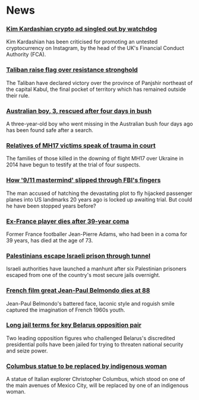 # News
### [Kim Kardashian crypto ad singled out by watchdog](https://www.bbc.com/news/technology-58462517)
Kim Kardashian has been criticised for promoting an untested cryptocurrency on Instagram, by the head of the UK's Financial Conduct Authority (FCA).
### [Taliban raise flag over resistance stronghold](https://www.bbc.com/news/world-asia-58466647)
The Taliban have declared victory over the province of Panjshir northeast of the capital Kabul, the final pocket of territory which has remained outside their rule.
### [Australian boy, 3, rescued after four days in bush](https://www.bbc.com/news/world-australia-58458983)
A three-year-old boy who went missing in the Australian bush four days ago has been found safe after a search.
### [Relatives of MH17 victims speak of trauma in court](https://www.bbc.com/news/world-europe-58464163)
The families of those killed in the downing of flight MH17 over Ukraine in 2014 have begun to testify at the trial of four suspects.
### [How '9/11 mastermind' slipped through FBI's fingers](https://www.bbc.com/news/world-us-canada-58393231)
The man accused of hatching the devastating plot to fly hijacked passenger planes into US landmarks 20 years ago is locked up awaiting trial. But could he have been stopped years before?
### [Ex-France player dies after 39-year coma](https://www.bbc.com/sport/football/58463792)
Former France footballer Jean-Pierre Adams, who had been in a coma for 39 years, has died at the age of 73.
### [Palestinians escape Israeli prison through tunnel](https://www.bbc.com/news/world-middle-east-58460702)
Israeli authorities have launched a manhunt after six Palestinian prisoners escaped from one of the country's most secure jails overnight.  
### [French film great Jean-Paul Belmondo dies at 88](https://www.bbc.com/news/entertainment-arts-11811293)
Jean-Paul Belmondo's battered face, laconic style and roguish smile captured the imagination of French 1960s youth.
### [Long jail terms for key Belarus opposition pair](https://www.bbc.com/news/world-europe-58395120)
Two leading opposition figures who challenged Belarus's discredited presidential polls have been jailed for trying to threaten national security and seize power.
### [Columbus statue to be replaced by indigenous woman](https://www.bbc.com/news/world-latin-america-58462071)
A statue of Italian explorer Christopher Columbus, which stood on one of the main avenues of Mexico City, will be replaced by one of an indigenous woman.
